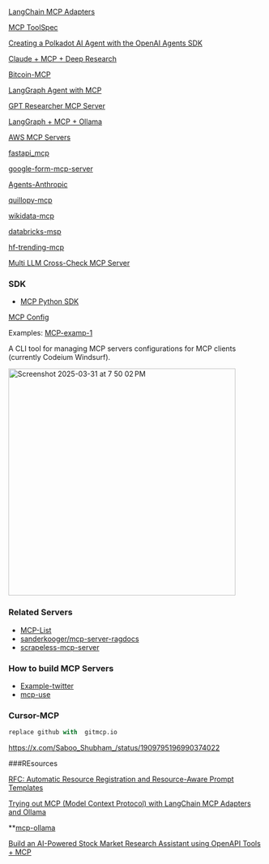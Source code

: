 [LangChain MCP Adapters](https://github.com/langchain-ai/langchain-mcp-adapters)

[MCP ToolSpec](https://github.com/run-llama/llama_index/tree/main/llama-index-integrations/tools/llama-index-tools-mcp)

[Creating a Polkadot AI Agent with the OpenAI Agents SDK](https://www.cyphertux.net/articles/en/projects/creating-polkadot-ai-agent-openai-sdk)

[Claude + MCP + Deep Research](https://note.com/hatti8/n/n07055f64f210)

[Bitcoin-MCP](https://github.com/financial-datasets/mcp-server/blob/main/server.py)

[LangGraph Agent with MCP](https://github.com/teddynote-lab/langgraph-mcp-agents)

[GPT Researcher MCP Server](https://github.com/assafelovic/gptr-mcp)

[LangGraph + MCP + Ollama](https://gaodalie.substack.com/p/langgraph-mcp-ollama-the-key-to-powerful)

[AWS MCP Servers](https://github.com/awslabs/mcp)

[fastapi_mcp](https://github.com/tadata-org/fastapi_mcp/?tab=readme-ov-file)

[google-form-mcp-server](https://github.com/adarshp14/google-form-mcp-server)

[Agents-Anthropic](https://github.com/anthropics/anthropic-quickstarts/tree/main/agents)

[quillopy-mcp](https://github.com/quillopy/quillopy-mcp)

[wikidata-mcp](https://glama.ai/mcp/servers/@zzaebok/mcp-wikidata?locale=ja-JP)

[databricks-msp](https://qiita.com/isanakamishiro2/items/272d99886425520ea681)

[hf-trending-mcp](https://glama.ai/mcp/servers/@kukapay/hf-trending-mcp?locale=en-US)

[Multi LLM Cross-Check MCP Server](https://glama.ai/mcp/servers/@lior-ps/multi-llm-cross-check-mcp-server)

### SDK
- [MCP Python SDK](https://github.com/modelcontextprotocol/python-sdk)


[MCP Config](https://github.com/marcusschiesser/mcp-config)


Examples:
[MCP-examp-1](https://github.com/parthshr370/MCP-Servers/tree/main)

A CLI tool for managing MCP servers configurations for MCP clients (currently Codeium Windsurf).

<img width="448" alt="Screenshot 2025-03-31 at 7 50 02 PM" src="https://github.com/user-attachments/assets/7bf68013-dcba-4cc2-b37c-52f8a80af6d5" />

### Related Servers 

- [MCP-List](https://glama.ai/mcp/servers/@heltonteixeira/ragdocs/related-servers)
- [sanderkooger/mcp-server-ragdocs](https://glama.ai/mcp/servers/@sanderkooger/mcp-server-ragdocs/blob/main/.mocharc.json)
- [scrapeless-mcp-server](https://github.com/scrapeless-ai/scrapeless-mcp-server)


### How to build MCP Servers

- [Example-twitter](https://x.com/akshay_pachaar/status/1908136640737882369)
- [mcp-use](https://github.com/mcptutorial/mcp-use)


### Cursor-MCP

```py
replace github with  gitmcp.io
```
https://x.com/Saboo_Shubham_/status/1909795196990374022



###REsources

[RFC: Automatic Resource Registration and Resource-Aware Prompt Templates](https://gist.github.com/jxnl/1ddbdd7cce46f26a2a09c9f1460b6fd6)

[Trying out MCP (Model Context Protocol) with LangChain MCP Adapters and Ollama](https://kazuhira-r.hatenablog.com/)

**[mcp-ollama](https://medium.com/ai-cloud-lab/model-context-protocol-mcp-with-ollama-and-llama-3-a-step-by-step-guide-part-2-2a5917c8c745)

[Build an AI-Powered Stock Market Research Assistant using OpenAPI Tools + MCP ](https://mcp.so/server/Stock%20Market%20Research%20Assistant/kvssankar)


